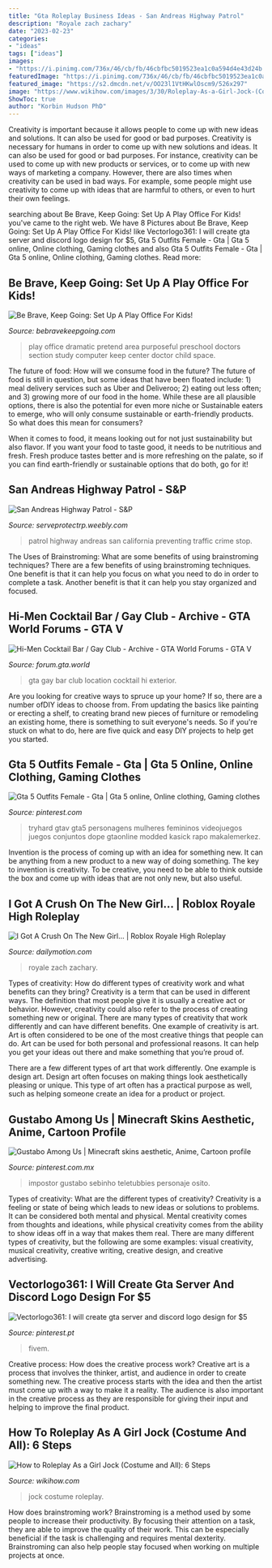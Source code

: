 ```yaml
---
title: "Gta Roleplay Business Ideas - San Andreas Highway Patrol"
description: "Royale zach zachary"
date: "2023-02-23"
categories:
- "ideas"
tags: ["ideas"]
images:
- "https://i.pinimg.com/736x/46/cb/fb/46cbfbc5019523ea1c0a594d4e43d24b.jpg"
featuredImage: "https://i.pinimg.com/736x/46/cb/fb/46cbfbc5019523ea1c0a594d4e43d24b.jpg"
featured_image: "https://s2.dmcdn.net/v/OO23l1VtHKwlOscm9/526x297"
image: "https://www.wikihow.com/images/3/30/Roleplay-As-a-Girl-Jock-(Costume-and-All)-Step-6-Version-2.jpg"
ShowToc: true
author: "Korbin Hudson PhD"
---
```



Creativity is important because it allows people to come up with new ideas and solutions. It can also be used for good or bad purposes.
Creativity is necessary for humans in order to come up with new solutions and ideas. It can also be used for good or bad purposes. For instance, creativity can be used to come up with new products or services, or to come up with new ways of marketing a company. However, there are also times when creativity can be used in bad ways. For example, some people might use creativity to come up with ideas that are harmful to others, or even to hurt their own feelings.

	

		
searching about Be Brave, Keep Going: Set Up A Play Office For Kids! you've came to the right web. We have 8 Pictures about Be Brave, Keep Going: Set Up A Play Office For Kids! like Vectorlogo361: I will create gta server and discord logo design for $5, Gta 5 Outfits Female - Gta | Gta 5 online, Online clothing, Gaming clothes and also Gta 5 Outfits Female - Gta | Gta 5 online, Online clothing, Gaming clothes. Read more:
		
    
## Be Brave, Keep Going: Set Up A Play Office For Kids!

<img loading=lazy src="http://lh5.ggpht.com/_bryxLa-WW5g/Sq79bUYJPYI/AAAAAAAACWY/yOkcKW7TYK4/014_thumb[4].jpg?imgmax=800" onerror="this.onerror=null;this.src='https://tse1.mm.bing.net/th?id=OIP.3x1LL5akT-ZoHDDvgzXx8AHaFk&amp;pid=15.1';" alt="Be Brave, Keep Going: Set Up A Play Office For Kids!">

_Source: bebravekeepgoing.com_

>play office dramatic pretend area purposeful preschool doctors section study computer keep center doctor child space. 

	

The future of food: How will we consume food in the future?
The future of food is still in question, but some ideas that have been floated include: 1) meal delivery services such as Uber and Deliveroo; 2) eating out less often; and 3) growing more of our food in the home. 
While these are all plausible options, there is also the potential for even more niche or Sustainable eaters to emerge, who will only consume sustainable or earth-friendly products. So what does this mean for consumers? 

When it comes to food, it means looking out for not just sustainability but also flavor. If you want your food to taste good, it needs to be nutritious and fresh. Fresh produce tastes better and is more refreshing on the palate, so if you can find earth-friendly or sustainable options that do both, go for it!

    
## San Andreas Highway Patrol - S&amp;P

<img loading=lazy src="https://serveprotectrp.weebly.com/uploads/1/1/7/0/117014976/hpo_orig.png" onerror="this.onerror=null;this.src='https://tse4.mm.bing.net/th?id=OIP.YrbO7r_fzjc62xM_gyjxeQAAAA&amp;pid=15.1';" alt="San Andreas Highway Patrol - S&amp;P">

_Source: serveprotectrp.weebly.com_

>patrol highway andreas san california preventing traffic crime stop. 

	

The Uses of Brainstroming: What are some benefits of using brainstroming techniques?
There are a few benefits of using brainstroming techniques. One benefit is that it can help you focus on what you need to do in order to complete a task. Another benefit is that it can help you stay organized and focused.

    
## Hi-Men Cocktail Bar / Gay Club - Archive - GTA World Forums - GTA V

<img loading=lazy src="https://forum.gta.world/en/uploads/monthly_2020_09/PLZwVHJ.jpg.13cdc9b37c40eb4f1af1aebe4784b77b.jpg" onerror="this.onerror=null;this.src='https://tse1.mm.bing.net/th?id=OIP.n-JmbnSmav1PxmjkK-ILewHaEK&amp;pid=15.1';" alt="Hi-Men Cocktail Bar / Gay Club - Archive - GTA World Forums - GTA V">

_Source: forum.gta.world_

>gta gay bar club location cocktail hi exterior. 

	

Are you looking for creative ways to spruce up your home? If so, there are a number ofDIY ideas to choose from. From updating the basics like painting or erecting a shelf, to creating brand new pieces of furniture or remodeling an existing home, there is something to suit everyone's needs. So if you're stuck on what to do, here are five quick and easy DIY projects to help get you started.

    
## Gta 5 Outfits Female - Gta | Gta 5 Online, Online Clothing, Gaming Clothes

<img loading=lazy src="https://i.pinimg.com/originals/1b/ab/eb/1babeb283cd1180660cb6d3e1e386270.jpg" onerror="this.onerror=null;this.src='https://tse1.mm.bing.net/th?id=OIP.p-FP5MU1qw54E6DyBehuXQHaNK&amp;pid=15.1';" alt="Gta 5 Outfits Female - Gta | Gta 5 online, Online clothing, Gaming clothes">

_Source: pinterest.com_

>tryhard gtav gta5 personagens mulheres femininos videojuegos juegos conjuntos dope gtaonline modded kasick rapo makalemerkez. 

	

Invention is the process of coming up with an idea for something new. It can be anything from a new product to a new way of doing something. The key to invention is creativity. To be creative, you need to be able to think outside the box and come up with ideas that are not only new, but also useful.

    
## I Got A Crush On The New Girl... | Roblox Royale High Roleplay

<img loading=lazy src="https://s2.dmcdn.net/v/OO23l1VtHKwlOscm9/526x297" onerror="this.onerror=null;this.src='https://tse1.mm.bing.net/th?id=OIP.UcXs0GwMo4tnFUOhG0FpfQHaEL&amp;pid=15.1';" alt="I Got A Crush On The New Girl... | Roblox Royale High Roleplay">

_Source: dailymotion.com_

>royale zach zachary. 

	

Types of creativity: How do different types of creativity work and what benefits can they bring?
Creativity is a term that can be used in different ways. The definition that most people give it is usually a creative act or behavior. However, creativity could also refer to the process of creating something new or original. There are many types of creativity that work differently and can have different benefits. 
One example of creativity is art. Art is often considered to be one of the most creative things that people can do. Art can be used for both personal and professional reasons. It can help you get your ideas out there and make something that you’re proud of. 

There are a few different types of art that work differently. One example is design art. Design art often focuses on making things look aesthetically pleasing or unique. This type of art often has a practical purpose as well, such as helping someone create an idea for a product or project.

    
## Gustabo Among Us | Minecraft Skins Aesthetic, Anime, Cartoon Profile

<img loading=lazy src="https://i.pinimg.com/736x/a3/05/1a/a3051ae9d1410ac397e3b0a946bf5b9b.jpg" onerror="this.onerror=null;this.src='https://tse1.mm.bing.net/th?id=OIP.MOvDFI0I5ENIRZJbP1j5xQHaHa&amp;pid=15.1';" alt="Gustabo Among Us | Minecraft skins aesthetic, Anime, Cartoon profile">

_Source: pinterest.com.mx_

>impostor gustabo sebinho teletubbies personaje osito. 

	

Types of creativity: What are the different types of creativity?
Creativity is a feeling or state of being which leads to new ideas or solutions to problems. It can be considered both mental and physical. Mental creativity comes from thoughts and ideations, while physical creativity comes from the ability to show ideas off in a way that makes them real. There are many different types of creativity, but the following are some examples: visual creativity, musical creativity, creative writing, creative design, and creative advertising.

    
## Vectorlogo361: I Will Create Gta Server And Discord Logo Design For $5

<img loading=lazy src="https://i.pinimg.com/736x/46/cb/fb/46cbfbc5019523ea1c0a594d4e43d24b.jpg" onerror="this.onerror=null;this.src='https://tse4.mm.bing.net/th?id=OIP.DA8YcQNPhoUPWIXygEJ7awHaHa&amp;pid=15.1';" alt="Vectorlogo361: I will create gta server and discord logo design for $5">

_Source: pinterest.pt_

>fivem. 

	

Creative process: How does the creative process work?
Creative art is a process that involves the thinker, artist, and audience in order to create something new. The creative process starts with the idea and then the artist must come up with a way to make it a reality. The audience is also important in the creative process as they are responsible for giving their input and helping to improve the final product.

    
## How To Roleplay As A Girl Jock (Costume And All): 6 Steps

<img loading=lazy src="https://www.wikihow.com/images/3/30/Roleplay-As-a-Girl-Jock-(Costume-and-All)-Step-6-Version-2.jpg" onerror="this.onerror=null;this.src='https://tse1.mm.bing.net/th?id=OIP.4g7cfFopr5WtOGhz0E8F4gHaFj&amp;pid=15.1';" alt="How to Roleplay As a Girl Jock (Costume and All): 6 Steps">

_Source: wikihow.com_

>jock costume roleplay. 

	

How does brainstroming work?
Brainstroming is a method used by some people to increase their productivity. By focusing their attention on a task, they are able to improve the quality of their work. This can be especially beneficial if the task is challenging and requires mental dexterity. Brainstroming can also help people stay focused when working on multiple projects at once.

